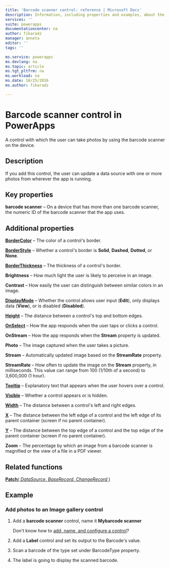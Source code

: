 ```yaml
---
title: 'Barcode scanner control: reference | Microsoft Docs'
description: Information, including properties and examples, about the barcode scanner control
services: ''
suite: powerapps
documentationcenter: na
author: fikaradz
manager: anneta
editor: ''
tags: ''

ms.service: powerapps
ms.devlang: na
ms.topic: article
ms.tgt_pltfrm: na
ms.workload: na
ms.date: 10/25/2016
ms.author: fikaradz

---
```

# Barcode scanner control in PowerApps
A control with which the user can take photos by using the barcode scanner on the device.

## Description
If you add this control, the user can update a data source with one or more photos from wherever the app is running.

## Key properties
**barcode scanner** – On a device that has more than one barcode scanner, the numeric ID of the barcode scanner that the app uses.

## Additional properties
**[BorderColor](../../controls/properties-color-border.md)** – The color of a control's border.

**[BorderStyle](../../controls/properties-color-border.md)** – Whether a control's border is **Solid**, **Dashed**, **Dotted**, or **None**.

**[BorderThickness](../../controls/properties-color-border.md)** – The thickness of a control's border.

**Brightness** – How much light the user is likely to perceive in an image.

**Contrast** – How easily the user can distinguish between similar colors in an image.

**[DisplayMode](../../controls/properties-core.md)** – Whether the control allows user input (**Edit**), only displays data (**View**), or is disabled (**Disabled**).

**[Height](../../controls/properties-size-location.md)** – The distance between a control's top and bottom edges.

**[OnSelect](../../controls/properties-core.md)** – How the app responds when the user taps or clicks a control.

**OnStream** – How the app responds when the **Stream** property is updated.

**Photo** – The image captured  when the user takes a picture.

**Stream** – Automatically updated image based on the **StreamRate** property.

**StreamRate** – How often to update the image on the **Stream** property, in milliseconds.  This value can range from 100 (1/10th of a second) to 3,600,000 (1 hour).

**[Tooltip](../../controls/properties-core.md)** – Explanatory text that appears when the user hovers over a control.

**[Visible](../../controls/properties-core.md)** – Whether a control appears or is hidden.

**[Width](../../controls/properties-size-location.md)** – The distance between a control's left and right edges.

**[X](../../controls/properties-size-location.md)** – The distance between the left edge of a control and the left edge of its parent container (screen if no parent container).

**[Y](../../controls/properties-size-location.md)** – The distance between the top edge of a control and the top edge of the parent container (screen if no parent container).

**Zoom** – The percentage by which an image from a barcode scanner is magnified or the view of a file in a PDF viewer.

## Related functions
[**Patch**( *DataSource*, *BaseRecord*, *ChangeRecord* )](../../functions/function-patch.md)

## Example
### Add photos to an Image gallery control
1. Add a **barcode scanner** control, name it **Mybarcode scanner**
   
    Don't know how to [add, name, and configure a control](../add-configure-controls.md)?
2. Add a **Label** control and set its output to the Barcode's value.  
3. Scan a barcode of the type set under BarcodeType property.
4. The label is going to display the scanned barcode.

